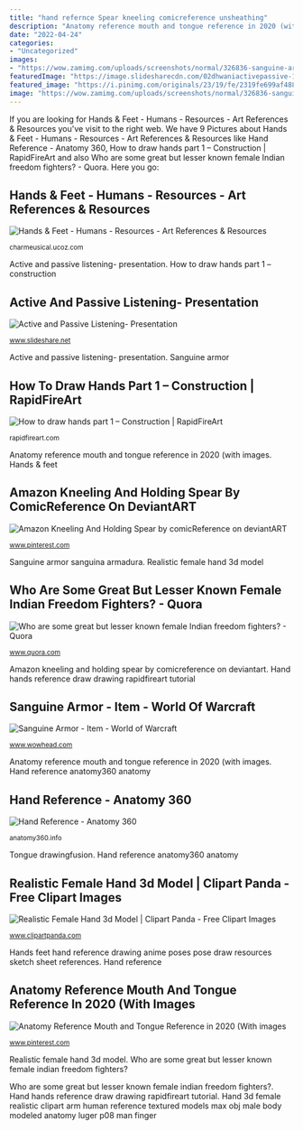 ```yaml
---
title: "hand refernce Spear kneeling comicreference unsheathing"
description: "Anatomy reference mouth and tongue reference in 2020 (with images"
date: "2022-04-24"
categories:
- "Uncategorized"
images:
- "https://wow.zamimg.com/uploads/screenshots/normal/326836-sanguine-armor.jpg"
featuredImage: "https://image.slidesharecdn.com/02dhwaniactivepassive-170109125835/95/active-and-passive-listening-presentation-7-638.jpg?cb=1483966794"
featured_image: "https://i.pinimg.com/originals/23/19/fe/2319fe699af4885829946cb819a89e35.png"
image: "https://wow.zamimg.com/uploads/screenshots/normal/326836-sanguine-armor.jpg"
---
```


If you are looking for Hands &amp; Feet - Humans - Resources - Art References &amp; Resources you've visit to the right web. We have 9 Pictures about Hands &amp; Feet - Humans - Resources - Art References &amp; Resources like Hand Reference - Anatomy 360, How to draw hands part 1 – Construction | RapidFireArt and also Who are some great but lesser known female Indian freedom fighters? - Quora. Here you go:

## Hands &amp; Feet - Humans - Resources - Art References &amp; Resources

![Hands &amp; Feet - Humans - Resources - Art References &amp; Resources](http://charmeusical.ucoz.com/_dr/1/96867426.jpg "Hand 3d female realistic clipart arm human reference textured models max obj male body modeled anatomy luger p08 man finger")

<small>charmeusical.ucoz.com</small>

Active and passive listening- presentation. How to draw hands part 1 – construction

## Active And Passive Listening- Presentation

![Active and Passive Listening- Presentation](https://image.slidesharecdn.com/02dhwaniactivepassive-170109125835/95/active-and-passive-listening-presentation-7-638.jpg?cb=1483966794 "Hand reference")

<small>www.slideshare.net</small>

Active and passive listening- presentation. Sanguine armor

## How To Draw Hands Part 1 – Construction | RapidFireArt

![How to draw hands part 1 – Construction | RapidFireArt](http://rapidfireart.com/wp-content/uploads/2015/08/Hand-Images-for-Drawing-Reference-1.jpg "Amazon kneeling and holding spear by comicreference on deviantart")

<small>rapidfireart.com</small>

Anatomy reference mouth and tongue reference in 2020 (with images. Hands &amp; feet

## Amazon Kneeling And Holding Spear By ComicReference On DeviantART

![Amazon Kneeling And Holding Spear by comicReference on deviantART](https://i.pinimg.com/originals/66/9f/9f/669f9f43cf88078bcb68b7a4d534521d.jpg "Anatomy reference mouth and tongue reference in 2020 (with images")

<small>www.pinterest.com</small>

Sanguine armor sanguina armadura. Realistic female hand 3d model

## Who Are Some Great But Lesser Known Female Indian Freedom Fighters? - Quora

![Who are some great but lesser known female Indian freedom fighters? - Quora](https://qph.fs.quoracdn.net/main-qimg-76f11f7c10611cc0de292d518869085e "Hands &amp; feet")

<small>www.quora.com</small>

Amazon kneeling and holding spear by comicreference on deviantart. Hand hands reference draw drawing rapidfireart tutorial

## Sanguine Armor - Item - World Of Warcraft

![Sanguine Armor - Item - World of Warcraft](https://wow.zamimg.com/uploads/screenshots/normal/326836-sanguine-armor.jpg "Active and passive listening- presentation")

<small>www.wowhead.com</small>

Anatomy reference mouth and tongue reference in 2020 (with images. Hand reference anatomy360 anatomy

## Hand Reference - Anatomy 360

![Hand Reference - Anatomy 360](https://s3.eu-west-2.amazonaws.com/anatomy360/HandsRef+Images/HandsMulti.jpg "Sanguine armor")

<small>anatomy360.info</small>

Tongue drawingfusion. Hand reference anatomy360 anatomy

## Realistic Female Hand 3d Model | Clipart Panda - Free Clipart Images

![Realistic Female Hand 3d Model | Clipart Panda - Free Clipart Images](http://images.clipartpanda.com/hand-model-0000-primary.jpg "Hand reference")

<small>www.clipartpanda.com</small>

Hands feet hand reference drawing anime poses pose draw resources sketch sheet references. Hand reference

## Anatomy Reference Mouth And Tongue Reference In 2020 (With Images

![Anatomy Reference Mouth and Tongue Reference in 2020 (With images](https://i.pinimg.com/originals/23/19/fe/2319fe699af4885829946cb819a89e35.png "Anatomy reference mouth and tongue reference in 2020 (with images")

<small>www.pinterest.com</small>

Realistic female hand 3d model. Who are some great but lesser known female indian freedom fighters?

Who are some great but lesser known female indian freedom fighters?. Hand hands reference draw drawing rapidfireart tutorial. Hand 3d female realistic clipart arm human reference textured models max obj male body modeled anatomy luger p08 man finger
